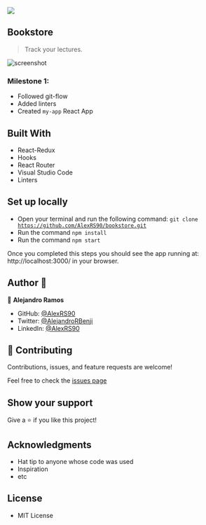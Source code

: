 ![](https://img.shields.io/badge/Microverse-blueviolet)

## Bookstore

> Track your lectures.

![screenshot]()

### Milestone 1:
 - Followed git-flow
 - Added linters
 - Created <code>my-app</code> React App
 
## Built With

- React-Redux
- Hooks
- React Router
- Visual Studio Code
- Linters

## Set up locally

- Open your terminal and run the following command: <code>git clone https://github.com/AlexRS90/bookstore.git</code>
- Run the command <code>npm install</code>
- Run the command <code>npm start</code>

Once you completed this steps you should see the app running at: http://localhost:3000/ in your browser.

## Author 👤

👤 **Alejandro Ramos**

- GitHub: [@AlexRS90](https://github.com/AlexRS90)
- Twitter: [@AlejandroRBenji](https://twitter.com/AlejandroRBenji)
- LinkedIn: [@AlexRS90](https://www.linkedin.com/in/AlexRS90/)

## 🤝 Contributing

Contributions, issues, and feature requests are welcome!

Feel free to check the [issues page](https://github.com/AlexRS90/bookstore/issues)

## Show your support

Give a ⭐️ if you like this project!

## Acknowledgments

- Hat tip to anyone whose code was used
- Inspiration
- etc

## License

- MIT License
